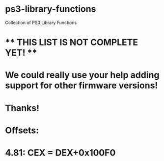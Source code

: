 # ps3-library-functions
Collection of PS3 Library Functions


** THIS LIST IS NOT COMPLETE YET! **
===

We could really use your help adding support for other firmware versions!
===

Thanks!
===

Offsets: 
===
4.81: CEX = DEX+0x100F0
===
